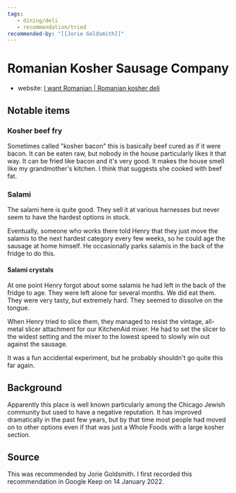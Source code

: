 ```yaml
---
tags:
   - dining/deli
   - recommendation/tried
recommended-by: "[[Jorie Goldsmith]]"
---
```


# Romanian Kosher Sausage Company
- website: [I want Romanian | Romanian kosher deli](https://iwantromanian.com/)

## Notable items
### Kosher beef fry
Sometimes called "kosher bacon" this is basically beef cured as if it were bacon.  It can be eaten raw, but nobody in the house particularly likes it that way.  It can be fried like bacon and it's very good.  It makes the house smell like my grandmother's kitchen.  I think that suggests she cooked with beef fat.
### Salami
The salami here is quite good.  They sell it at various harnesses but never seem to have the hardest options in stock.

Eventually, someone who works there told Henry that they just move the salamis to the next hardest category every few weeks, so he could age the sausage at home himself.  He occasionally parks salamis in the back of the fridge to do this.
#### Salami crystals
At one point Henry forgot about some salamis he had left in the back of the fridge to age.  They were left alone for several months.  We did eat them.  They were very tasty, but extremely hard.  They seemed to dissolve on the tongue.

When Henry tried to slice them, they managed to resist the vintage, all-metal slicer attachment for our KitchenAid mixer.  He had to set the slicer to the widest setting and the mixer to the lowest speed to slowly win out against the sausage.

It was a fun accidental experiment, but he probably shouldn't go quite this far again.

## Background
Apparently this place is well known particularly among the Chicago Jewish community but used to have a negative reputation.  It has improved dramatically in the past few years, but by that time most people had moved on to other options even if that was just a Whole Foods with a large kosher section.
## Source
This was recommended by Jorie Goldsmith.  I first recorded this recommendation in Google Keep on 14 January 2022.
